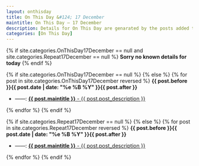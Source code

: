 ```yaml
---
layout: onthisday
title: On This Day &#124; 17 December
maintitle: On This Day — 17 December
description: Details for On This Day are genarated by the posts added to the website so the content is subject to changes/updates over time.
categories: [On This Day]
---
```


{% if site.categories.OnThisDay17December == null and site.categories.Repeat17December == null %}
<strong>Sorry no known details for today</strong>
{% endif %}

{% if site.categories.OnThisDay17December == null %}
{% else %}
{% for post in site.categories.OnThisDay17December reversed %}
<strong>{{ post.before }}{{ post.date | date: "%e %B %Y" }}{{ post.after }}</strong>
<ul>
<li> ——: <a href="{{ post.url }}"><strong>{{ post.maintitle }}</strong> - {{ post.post_description }}</a></li>
</ul>
{% endfor %}
{% endif %}

{% if site.categories.Repeat17December == null %}
{% else %}
{% for post in site.categories.Repeat17December reversed %}
<strong>{{ post.before }}{{ post.date | date: "%e %B %Y" }}{{ post.after }}</strong>
<ul>
<li> ——: <a href="{{ post.url }}"><strong>{{ post.maintitle }}</strong> - {{ post.post_description }}</a></li>
</ul>
{% endfor %}
{% endif %}
